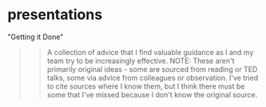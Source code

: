 # presentations
"Getting it Done"
>> A collection of advice that I find valuable guidance as I and my team try to be increasingly effective.
>>NOTE: These aren't primarily original ideas - some are sourced from reading or TED talks, some via advice from colleagues or observation.  I've tried to cite sources where I know them, but I think there must be some that I've missed because I don't know the original source.